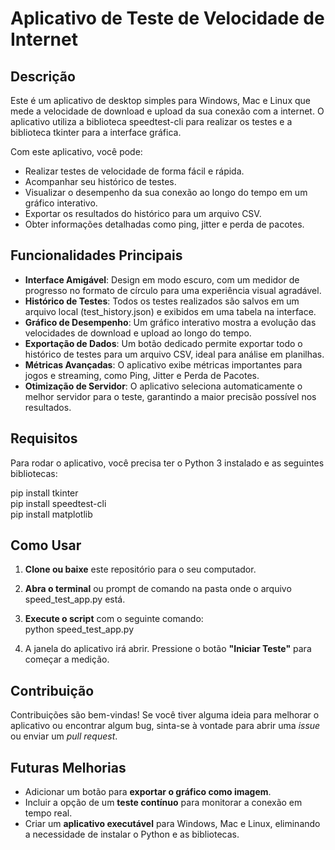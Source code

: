 # **Aplicativo de Teste de Velocidade de Internet**

## **Descrição**

Este é um aplicativo de desktop simples para Windows, Mac e Linux que mede a velocidade de download e upload da sua conexão com a internet. O aplicativo utiliza a biblioteca speedtest-cli para realizar os testes e a biblioteca tkinter para a interface gráfica.

Com este aplicativo, você pode:

* Realizar testes de velocidade de forma fácil e rápida.  
* Acompanhar seu histórico de testes.  
* Visualizar o desempenho da sua conexão ao longo do tempo em um gráfico interativo.  
* Exportar os resultados do histórico para um arquivo CSV.  
* Obter informações detalhadas como ping, jitter e perda de pacotes.

## **Funcionalidades Principais**

* **Interface Amigável**: Design em modo escuro, com um medidor de progresso no formato de círculo para uma experiência visual agradável.  
* **Histórico de Testes**: Todos os testes realizados são salvos em um arquivo local (test\_history.json) e exibidos em uma tabela na interface.  
* **Gráfico de Desempenho**: Um gráfico interativo mostra a evolução das velocidades de download e upload ao longo do tempo.  
* **Exportação de Dados**: Um botão dedicado permite exportar todo o histórico de testes para um arquivo CSV, ideal para análise em planilhas.  
* **Métricas Avançadas**: O aplicativo exibe métricas importantes para jogos e streaming, como Ping, Jitter e Perda de Pacotes.  
* **Otimização de Servidor**: O aplicativo seleciona automaticamente o melhor servidor para o teste, garantindo a maior precisão possível nos resultados.

## **Requisitos**

Para rodar o aplicativo, você precisa ter o Python 3 instalado e as seguintes bibliotecas:

pip install tkinter  
pip install speedtest-cli  
pip install matplotlib

## **Como Usar**

1. **Clone ou baixe** este repositório para o seu computador.  
2. **Abra o terminal** ou prompt de comando na pasta onde o arquivo speed\_test\_app.py está.  
3. **Execute o script** com o seguinte comando:  
   python speed\_test\_app.py

4. A janela do aplicativo irá abrir. Pressione o botão **"Iniciar Teste"** para começar a medição.

## **Contribuição**

Contribuições são bem-vindas\! Se você tiver alguma ideia para melhorar o aplicativo ou encontrar algum bug, sinta-se à vontade para abrir uma *issue* ou enviar um *pull request*.

## **Futuras Melhorias**

* Adicionar um botão para **exportar o gráfico como imagem**.  
* Incluir a opção de um **teste contínuo** para monitorar a conexão em tempo real.  
* Criar um **aplicativo executável** para Windows, Mac e Linux, eliminando a necessidade de instalar o Python e as bibliotecas.
